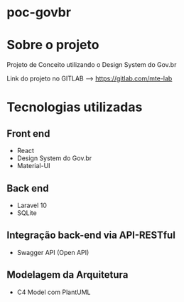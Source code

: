 # poc-govbr
# Sobre o projeto
Projeto de Conceito utilizando o Design System do Gov.br

Link do projeto no GITLAB --> https://gitlab.com/mte-lab

# Tecnologias utilizadas
## Front end
- React
- Design System do Gov.br
- Material-UI

## Back end
- Laravel 10
- SQLite

## Integração back-end via API-RESTful 
- Swagger API (Open API)

## Modelagem da Arquitetura
- C4 Model com PlantUML
